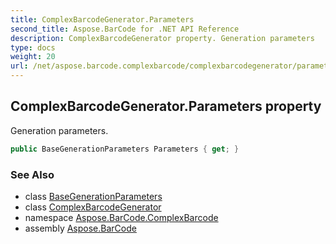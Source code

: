 ```yaml
---
title: ComplexBarcodeGenerator.Parameters
second_title: Aspose.BarCode for .NET API Reference
description: ComplexBarcodeGenerator property. Generation parameters
type: docs
weight: 20
url: /net/aspose.barcode.complexbarcode/complexbarcodegenerator/parameters/
---
```

## ComplexBarcodeGenerator.Parameters property

Generation parameters.

```csharp
public BaseGenerationParameters Parameters { get; }
```

### See Also

* class [BaseGenerationParameters](../../../aspose.barcode.generation/basegenerationparameters/)
* class [ComplexBarcodeGenerator](../)
* namespace [Aspose.BarCode.ComplexBarcode](../../../aspose.barcode.complexbarcode/)
* assembly [Aspose.BarCode](../../../)


